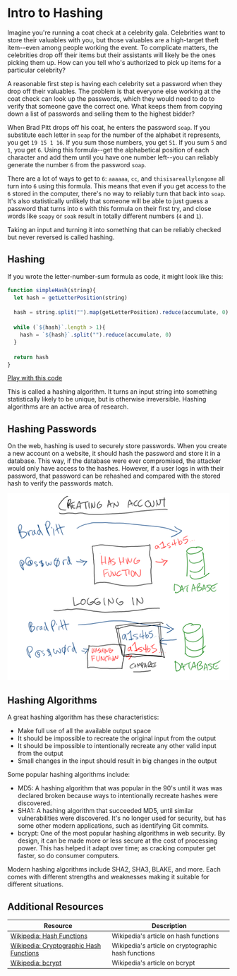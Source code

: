 # Intro to Hashing

Imagine you're running a coat check at a celebrity gala. Celebrities want to store their valuables with you, but those valuables are a high-target theft item--even among people working the event. To complicate matters, the celebrities drop off their items but their assistants will likely be the ones picking them up. How can you tell who's authorized to pick up items for a particular celebrity?

A reasonable first step is having each celebrity set a password when they drop off their valuables. The problem is that everyone else working at the coat check can look up the passwords, which they would need to do to verify that someone gave the correct one. What keeps them from copying down a list of passwords and selling them to the highest bidder?

When Brad Pitt drops off his coat, he enters the password `soap`. If you substitute each letter in `soap` for the number of the alphabet it represents, you get `19 15 1 16`. If you sum those numbers, you get `51`. If you sum `5` and `1`, you get `6`. Using this formula--get the alphabetical position of each character and add them until you have one number left--you can reliably generate the number `6` from the password `soap`.

There are a lot of ways to get to `6`: `aaaaaa`, `cc`, and `thisisareallylongone` all turn into `6` using this formula. This means that even if you get access to the `6` stored in the computer, there's no way to reliably turn that back into `soap`. It's also statistically unlikely that someone will be able to just guess a password that turns into `6` with this formula on their first try, and close words like `soapy` or `soak` result in totally different numbers (`4` and `1`).

Taking an input and turning it into something that can be reliably checked but never reversed is called hashing.

## Hashing

If you wrote the letter-number-sum formula as code, it might look like this:

```js
function simpleHash(string){
  let hash = getLetterPosition(string)

  hash = string.split("").map(getLetterPosition).reduce(accumulate, 0)

  while (`${hash}`.length > 1){
    hash = `${hash}`.split("").reduce(accumulate, 0)
  }

  return hash
}
```

[Play with this code](https://codesandbox.io/s/hungry-margulis-27msn?file=/index.js)

This is called a hashing algorithm. It turns an input string into something statistically likely to be unique, but is otherwise irreversible. Hashing algorithms are an active area of research.

## Hashing Passwords

On the web, hashing is used to securely store passwords. When you create a new account on a website, it should hash the password and store it in a database. This way, if the database were ever compromised, the attacker would only have access to the hashes. However, if a user logs in with their password, that password can be rehashed and compared with the stored hash to verify the passwords match.

![Diagram of logging in with a password and comparing it to a hashed password](assets/logging-in.png)

## Hashing Algorithms

A great hashing algorithm has these characteristics:

* Make full use of all the available output space
* It should be impossible to recreate the original input from the output
* It should be impossible to intentionally recreate any other valid input from the output
* Small changes in the input should result in big changes in the output

Some popular hashing algorithms include:

* MD5: A hashing algorithm that was popular in the 90's until it was was declared broken because ways to intentionally recreate hashes were discovered.
* SHA1: A hashing algorithm that succeeded MD5, until similar vulnerabilities were discovered. It's no longer used for security, but has some other modern applications, such as identifying Git commits.
* bcrypt: One of the most popular hashing algorithms in web security. By design, it can be made more or less secure at the cost of processing power. This has helped it adapt over time; as cracking computer get faster, so do consumer computers.

Modern hashing algorithms include SHA2, SHA3, BLAKE, and more. Each comes with different strengths and weaknesses making it suitable for different situations.

## Additional Resources

| Resource | Description |
| --- | --- |
| [Wikipedia: Hash Functions](https://en.wikipedia.org/wiki/Hash_function) | Wikipedia's article on hash functions |
| [Wikipedia: Cryptographic Hash Functions](https://en.wikipedia.org/wiki/Cryptographic_hash_function) | Wikipedia's article on cryptographic hash functions |
| [Wikipedia: bcrypt](https://en.wikipedia.org/wiki/Bcrypt) | Wikipedia's article on bcrypt |
